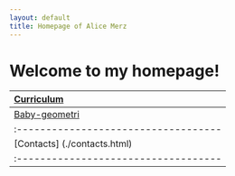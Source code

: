 ```yaml
---
layout: default
title: Homepage of Alice Merz
---
```

# Welcome to my homepage!
| [Curriculum](./curriculum.html)    |
|:-----------------------------------|
|[Baby-geometri](./babygeometri.html)| 
|:-----------------------------------|
| [Contacts]   (./contacts.html)     |
|:-----------------------------------|

